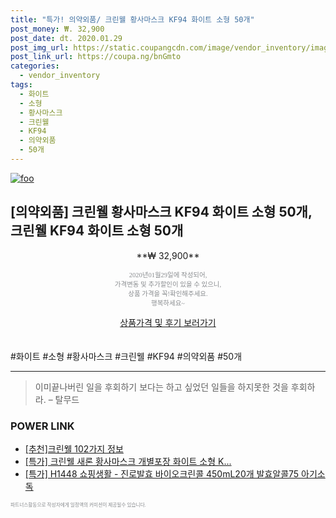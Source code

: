 ```yaml
--- 
title: "특가! 의약외품/ 크린웰 황사마스크 KF94 화이트 소형 50개" 
post_money: ₩. 32,900 
post_date: dt. 2020.01.29 
post_img_url: https://static.coupangcdn.com/image/vendor_inventory/images/2018/12/06/18/7/e789a2b5-55ce-4e5f-84bc-6cf5ee100727.jpg 
post_link_url: https://coupa.ng/bnGmto 
categories: 
  - vendor_inventory 
tags: 
  - 화이트 
  - 소형 
  - 황사마스크 
  - 크린웰 
  - KF94 
  - 의약외품 
  - 50개 
--- 
```

[![foo](https://static.coupangcdn.com/image/vendor_inventory/images/2018/12/06/18/7/e789a2b5-55ce-4e5f-84bc-6cf5ee100727.jpg)](https://coupa.ng/bnGmto) 

## [의약외품] 크린웰 황사마스크 KF94 화이트 소형 50개, 크린웰 KF94 화이트 소형 50개 
<p style="text-align: center;">**₩ 32,900**</p> 
<p style="text-align: center;"><span style="color: #898c8f; font-family: Georgia,Times,serif; font-size: 0.75em;">2020년01월29일에 작성되어, <br>가격변동 및 추가할인이 있을 수 있으니,<br> 상품 가격을 꼭!확인해주세요.<br>행복하세요~</span> 
</p>	 
<div markdown="0" style="text-align: center;"><a href="https://coupa.ng/bnGmto" class="btn btn--success">상품가격 및 후기 보러가기</a></div> 
<br><br> 
  #화이트 #소형 #황사마스크 #크린웰 #KF94 #의약외품 #50개 
<hr> 

> 이미끝나버린 일을 후회하기 보다는 하고 싶었던 일들을 하지못한 것을 후회하라. – 탈무드 


### POWER LINK

* <a href="https://blog.naver.com/fasyy4321/221788518616" target="_blank">[추천]크린웰 102가지 정보</a>
* <a href="https://blog.naver.com/santokki14/221788880542" target="_blank">[특가] 크린웰 새론 황사마스크 개별포장 화이트 소형 K...</a>
* <a href="https://blog.naver.com/an0733/221789206784" target="_blank">[특가] H1448 쇼핑생활 - 진로발효 바이오크린콜 450mL20개 발효알콜75 아기소독</a>

<span style="color: #898c8f; font-family: Georgia,Times,serif; font-size: 0.55em;">파트너스활동으로 작성자에게 일정액의 커미션이 제공될수 있습니다.</span> 
